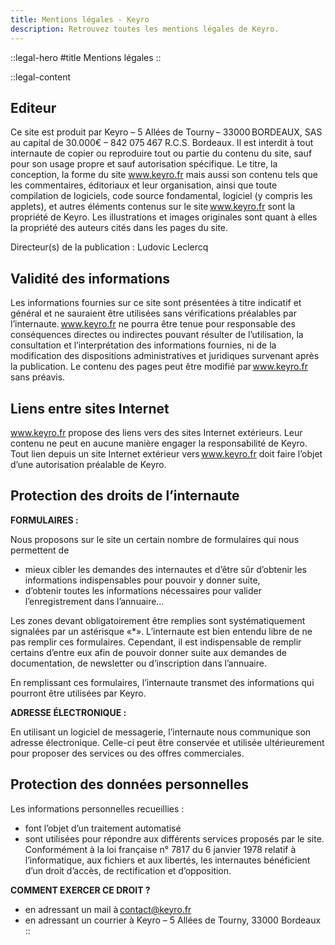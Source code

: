 ```yaml
---
title: Mentions légales - Keyro
description: Retrouvez toutes les mentions légales de Keyro.
---
```


::legal-hero
#title
Mentions légales
::

::legal-content
## Editeur
Ce site est produit par Keyro – 5 Allées de Tourny – 33000 BORDEAUX, SAS au capital de 30.000€ – 842 075 467 R.C.S. Bordeaux. Il est interdit à tout internaute de copier ou reproduire tout ou partie du contenu du site, sauf pour son usage propre et sauf autorisation spécifique. Le titre, la conception, la forme du site www.keyro.fr mais aussi son contenu tels que les commentaires, éditoriaux et leur organisation, ainsi que toute compilation de logiciels, code source fondamental, logiciel (y compris les applets), et autres éléments contenus sur le site www.keyro.fr sont la propriété de Keyro. Les illustrations et images originales sont quant à elles la propriété des auteurs cités dans les pages du site.

Directeur(s) de la publication : Ludovic Leclercq

## Validité des informations
Les informations fournies sur ce site sont présentées à titre indicatif et général et ne sauraient être utilisées sans vérifications préalables par l’internaute. www.keyro.fr ne pourra être tenue pour responsable des conséquences directes ou indirectes pouvant résulter de l’utilisation, la consultation et l’interprétation des informations fournies, ni de la modification des dispositions administratives et juridiques survenant après la publication. Le contenu des pages peut être modifié par www.keyro.fr sans préavis.

## Liens entre sites Internet
www.keyro.fr propose des liens vers des sites Internet extérieurs. Leur contenu ne peut en aucune manière engager la responsabilité de Keyro. Tout lien depuis un site Internet extérieur vers www.keyro.fr doit faire l’objet d’une autorisation préalable de Keyro.

## Protection des droits de l’internaute
**FORMULAIRES :**

Nous proposons sur le site un certain nombre de formulaires qui nous permettent de

- mieux cibler les demandes des internautes et d’être sûr d’obtenir les informations indispensables pour pouvoir y donner suite,
- d’obtenir toutes les informations nécessaires pour valider l’enregistrement dans l’annuaire…

Les zones devant obligatoirement être remplies sont systématiquement signalées par un astérisque «*». L’internaute est bien entendu libre de ne pas remplir ces formulaires. Cependant, il est indispensable de remplir certains d’entre eux afin de pouvoir donner suite aux demandes de documentation, de newsletter ou d’inscription dans l’annuaire.

En remplissant ces formulaires, l’internaute transmet des informations qui pourront être utilisées par Keyro.

**ADRESSE ÉLECTRONIQUE :**

En utilisant un logiciel de messagerie, l’internaute nous communique son adresse électronique. Celle-ci peut être conservée et utilisée ultérieurement pour proposer des services ou des offres commerciales.

## Protection des données personnelles
Les informations personnelles recueillies :

- font l’objet d’un traitement automatisé
- sont utilisées pour répondre aux différents services proposés par le site. Conformément à la loi française n° 7817 du 6 janvier 1978 relatif à l’informatique, aux fichiers et aux libertés, les internautes bénéficient d’un droit d’accès, de rectification et d’opposition.

**COMMENT EXERCER CE DROIT ?**

- en adressant un mail à contact@keyro.fr
- en adressant un courrier à Keyro – 5 Allées de Tourny, 33000 Bordeaux
::
